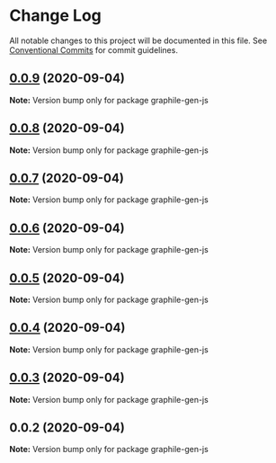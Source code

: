 # Change Log

All notable changes to this project will be documented in this file.
See [Conventional Commits](https://conventionalcommits.org) for commit guidelines.

## [0.0.9](https://github.com/pyramation/graphile-gen/compare/graphile-gen-js@0.0.8...graphile-gen-js@0.0.9) (2020-09-04)

**Note:** Version bump only for package graphile-gen-js





## [0.0.8](https://github.com/pyramation/graphile-gen/compare/graphile-gen-js@0.0.7...graphile-gen-js@0.0.8) (2020-09-04)

**Note:** Version bump only for package graphile-gen-js





## [0.0.7](https://github.com/pyramation/graphile-gen/compare/graphile-gen-js@0.0.6...graphile-gen-js@0.0.7) (2020-09-04)

**Note:** Version bump only for package graphile-gen-js





## [0.0.6](https://github.com/pyramation/graphile-gen/compare/graphile-gen-js@0.0.5...graphile-gen-js@0.0.6) (2020-09-04)

**Note:** Version bump only for package graphile-gen-js





## [0.0.5](https://github.com/pyramation/graphile-gen/compare/graphile-gen-js@0.0.4...graphile-gen-js@0.0.5) (2020-09-04)

**Note:** Version bump only for package graphile-gen-js





## [0.0.4](https://github.com/pyramation/graphile-gen/compare/graphile-gen-js@0.0.3...graphile-gen-js@0.0.4) (2020-09-04)

**Note:** Version bump only for package graphile-gen-js





## [0.0.3](https://github.com/pyramation/graphile-gen/compare/graphile-gen-js@0.0.2...graphile-gen-js@0.0.3) (2020-09-04)

**Note:** Version bump only for package graphile-gen-js





## 0.0.2 (2020-09-04)

**Note:** Version bump only for package graphile-gen-js

